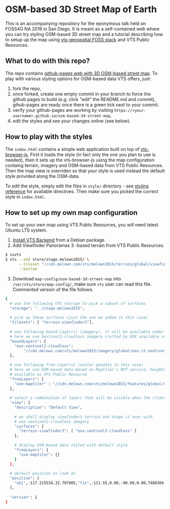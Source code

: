 # OSM-based 3D Street Map of Earth

This is an accompanying repository for the eponymous talk held on FOSS4G NA 2019 in San Diego. 
It is meant as a self-contained web where you can try styling OSM-based 3D street map and a tutorial describing how to 
setup up the map using [vts-geospatial FOSS stack](https://www.melown.com/products/vts/) and VTS Public Resources.

## What to do with this repo?

The repo contains [github-pages web with 3D OSM-based street map](//ladislavhorky.github.io/osm-based-3d-street-map).
To play with various styling options for OSM-based data VTS offers, just: 
  1. fork the repo,
  2. once forked, create one empty commit in your branch to force the github pages to build 
  (e.g. click "edit" the README.md and commit), gihub-pages are ready once there is a green tick next to your commit.
  3. verify your github-pages are working by visiting `https://<your-username>.github.io/osm-based-3d-street-map`,
  4. edit the styles and see your changes online (see below).
  
## How to play with the styles

The `index.html` contains a simple web application built on top of [vts-browser-js](//github.com/melowntech/vts-browser-js).
First it loads the style (in fact only the one you plan to use is needed), then it sets up the vts-browser-js using the map
configuration containg terrain, imagery and OSM-based data from VTS Public Resources. 
Then the map view is overriden so that your style is used instead the default style provided along the OSM-data.

To edit the style, simply edit the files in `style/` directory - see 
[styling reference](//github.com/melowntech/vts-browser-js/wiki/VTS-Geodata-Format#geo-layer-styles-structure)
for available directives. Then make sure you picked the correct style in `index.html`.

## How to set up my own map configuration

To set up your own map using VTS Public Resources, you will need latest Ubuntu LTS system.

  1. [Install VTS Backend](http://vtsdocs.melown.com/en/latest/tutorials/vtsbackend.html) from a Debian package.
  2. Add Viewfinder Panoramas 3 -based terrain from VTS Public Resources.
  ```bash
  $ suvts
  $ vts --add store/stage.melown2015/ \
        --tileset "//cdn.melown.com/vts/melown2015/terrain/global/viewfinder3/" \
        --bottom
  ```
  3. Download `map-config/osm-based-3d-street-map` into `/var/vts/store/map-config/`, make sure `vts` user can read this file.
     Commented version of the file follows.
  ```bash
  {
    # use the following VTS storage to pick a subset of surfaces
    "storage": "../stage.melown2015",
        
    # pick up these surfaces (just the one we added in this case)
    "tilesets": [ "terrain-viewfinder3"],
        
    # use following bound-layer(s) (imagery), it will be available under eox-sentinel2-cloudless name
    # here we use Sentinel2-cloudless imagery crafted by EOX available as VTS Public Resource
    "boundLayers": {
      "eox-sentinel2-cloudless": 
          "//cdn.melown.com/vts/melown2015/imagery/global/eox-it-sentinel2-cloudless/boundlayer.json"
    },
        
    # use following free-layer(s) (vector geodata in this case)
    # here we use OSM-based data based on MapTiler's MVT service, heightcoded by vts-mapproxy, 
    # available as VTS Public Resource
    "freeLayers": {
      "osm-maptiler" : "//cdn.melown.com/vts/melown2015/features/global/osm-maptiler/freelayer.json"
    },
        
    # select a combination of layers that will be visible when the client loads the map-configuration
    "view": {
      "description": "Default View",
                
      # we shall display viewfinder3 terrain and drape it over with 
      # eox-sentinel2-cloudless imagery
      "surfaces": {
        "terrain-viewfinder3": [ "eox-sentinel2-cloudless" ]
      },
                
      # display OSM-based data styled with default style
      "freeLayers": {
        "osm-maptiler": {}
      }
    },
        
    # default position to look at
    "position": [
      "obj",-117.215534,32.707985,"fix",-111.55,0.00,-90.00,0.00,7488304.21,45.00
    ],
        
    "version": 1
  }
  ```
